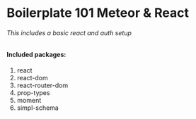 # Boilerplate 101 Meteor & React
###### This includes a basic react and auth setup
#### Included packages:
1. react
2. react-dom
3. react-router-dom
4. prop-types
5. moment
6. simpl-schema
